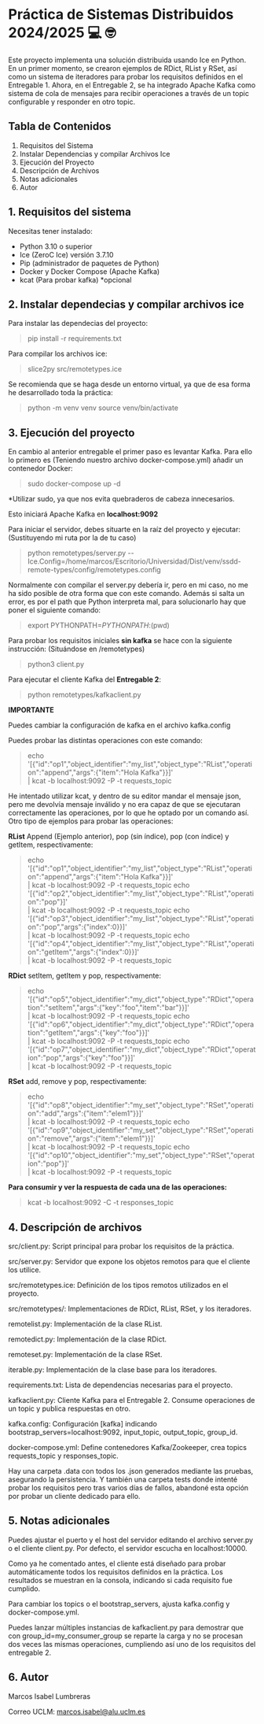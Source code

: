 # Práctica de Sistemas Distribuidos 2024/2025 :computer:	:nerd_face:

Este proyecto implementa una solución distribuida usando Ice en Python. En un primer momento, se crearon ejemplos de RDict, RList y RSet, así como un sistema de iteradores para probar los requisitos definidos en el Entregable 1. Ahora, en el Entregable 2, se ha integrado Apache Kafka como sistema de cola de mensajes para recibir operaciones a través de un topic configurable y responder en otro topic.

## Tabla de Contenidos
1. Requisitos del Sistema
2. Instalar Dependencias y compilar Archivos Ice
3. Ejecución del Proyecto
4. Descripción de Archivos
5. Notas adicionales
6. Autor

## 1. Requisitos del sistema

Necesitas tener instalado:

- Python 3.10 o superior
- Ice (ZeroC Ice) versión 3.7.10
- Pip (administrador de paquetes de Python)
- Docker y Docker Compose (Apache Kafka)
- kcat (Para probar kafka) *opcional

## 2. Instalar dependecias y compilar archivos ice

Para instalar las dependecias del proyecto: 

>pip install -r requirements.txt

Para compilar los archivos ice:

>slice2py src/remotetypes.ice

Se recomienda que se haga desde un entorno virtual, ya que de esa forma he desarrollado toda la práctica:

>python -m venv venv
>source venv/bin/activate



## 3. Ejecución del proyecto

En cambio al anterior entregable el primer paso es levantar Kafka. Para ello lo primero es (Teniendo nuestro archivo docker-compose.yml) añadir un contenedor Docker:

>sudo docker-compose up -d

*Utilizar sudo, ya que nos evita quebraderos de cabeza innecesarios.

Esto iniciará Apache Kafka en **localhost:9092**

Para iniciar el servidor, debes situarte en la raíz del proyecto y ejecutar:
(Sustituyendo mi ruta por la de tu caso)

>python remotetypes/server.py --Ice.Config=/home/marcos/Escritorio/Universidad/Dist/venv/ssdd-remote-types/config/remotetypes.config

Normalmente con compilar el server.py debería ir, pero en mi caso, no me ha sido posible de otra forma que con este comando. Además si salta un error, es por el path que Python interpreta mal, para solucionarlo hay que poner el siguiente comando:
>export PYTHONPATH=$PYTHONPATH:$(pwd)

Para probar los requisitos iniciales **sin kafka** se hace con la siguiente instrucción: (Situándose en /remotetypes)

>python3 client.py

Para ejecutar el cliente Kafka del **Entregable 2**:

>python remotetypes/kafkaclient.py

**IMPORTANTE**

Puedes cambiar la configuración de kafka en el archivo kafka.config

Puedes probar las distintas operaciones con este comando:
>echo '[{"id":"op1","object_identifier":"my_list","object_type":"RList","operation":"append","args":{"item":"Hola Kafka"}}]' \
  | kcat -b localhost:9092 -P -t requests_topic

He intentado utilizar kcat, y dentro de su editor mandar el mensaje json, pero me devolvía mensaje inválido y no era capaz de que se ejecutaran correctamente las operaciones, por lo que he optado por un comando así.
Otro tipo de ejemplos para probar las operaciones:

**RList**
Append (Ejemplo anterior), pop (sin índice), pop (con índice) y getItem, respectivamente:
>echo '[{"id":"op1","object_identifier":"my_list","object_type":"RList","operation":"append","args":{"item":"Hola Kafka"}}]' \
  | kcat -b localhost:9092 -P -t requests_topic
>echo '[{"id":"op2","object_identifier":"my_list","object_type":"RList","operation":"pop"}]' \
  | kcat -b localhost:9092 -P -t requests_topic
>echo '[{"id":"op3","object_identifier":"my_list","object_type":"RList","operation":"pop","args":{"index":0}}]' \
  | kcat -b localhost:9092 -P -t requests_topic
>echo '[{"id":"op4","object_identifier":"my_list","object_type":"RList","operation":"getItem","args":{"index":0}}]' \
  | kcat -b localhost:9092 -P -t requests_topic

**RDict**
setItem, getItem y pop, respectivamente:
>echo '[{"id":"op5","object_identifier":"my_dict","object_type":"RDict","operation":"setItem","args":{"key":"foo","item":"bar"}}]' \
  | kcat -b localhost:9092 -P -t requests_topic
>echo '[{"id":"op6","object_identifier":"my_dict","object_type":"RDict","operation":"getItem","args":{"key":"foo"}}]' \
  | kcat -b localhost:9092 -P -t requests_topic
>echo '[{"id":"op7","object_identifier":"my_dict","object_type":"RDict","operation":"pop","args":{"key":"foo"}}]' \
  | kcat -b localhost:9092 -P -t requests_topic

**RSet**
add, remove y pop, respectivamente:
>echo '[{"id":"op8","object_identifier":"my_set","object_type":"RSet","operation":"add","args":{"item":"elem1"}}]' \
  | kcat -b localhost:9092 -P -t requests_topic
>echo '[{"id":"op9","object_identifier":"my_set","object_type":"RSet","operation":"remove","args":{"item":"elem1"}}]' \
  | kcat -b localhost:9092 -P -t requests_topic
>echo '[{"id":"op10","object_identifier":"my_set","object_type":"RSet","operation":"pop"}]' \
  | kcat -b localhost:9092 -P -t requests_topic



**Para consumir y ver la respuesta de cada una de las operaciones:**
>kcat -b localhost:9092 -C -t responses_topic



## 4. Descripción de archivos

src/client.py: Script principal para probar los requisitos de la práctica.

src/server.py: Servidor que expone los objetos remotos para que el cliente los utilice.

src/remotetypes.ice: Definición de los tipos remotos utilizados en el proyecto.

src/remotetypes/: Implementaciones de RDict, RList, RSet, y los iteradores.

remotelist.py: Implementación de la clase RList.

remotedict.py: Implementación de la clase RDict.

remoteset.py: Implementación de la clase RSet.

iterable.py: Implementación de la clase base para los iteradores.

requirements.txt: Lista de dependencias necesarias para el proyecto.

kafkaclient.py: Cliente Kafka para el Entregable 2. Consume operaciones de un topic y publica respuestas en otro.

kafka.config: Configuración [kafka] indicando bootstrap_servers=localhost:9092, input_topic, output_topic, group_id.

docker-compose.yml: Define contenedores Kafka/Zookeeper, crea topics requests_topic y responses_topic.

Hay una carpeta .data con todos los .json generados mediante las pruebas, asegurando la persistencia.
Y también una carpeta tests donde intenté probar los requisitos pero tras varios días de fallos, abandoné esta opción por probar un cliente dedicado para ello.

## 5. Notas adicionales

Puedes ajustar el puerto y el host del servidor editando el archivo server.py o el cliente client.py. Por defecto, el servidor escucha en localhost:10000.

Como ya he comentado antes, el cliente está diseñado para probar automáticamente todos los requisitos definidos en la práctica. Los resultados se muestran en la consola, indicando si cada requisito fue cumplido.

Para cambiar los topics o el bootstrap_servers, ajusta kafka.config y docker-compose.yml.

Puedes lanzar múltiples instancias de kafkaclient.py para demostrar que con group_id=my_consumer_group se reparte la carga y no se procesan dos veces las mismas operaciones, cumpliendo así uno de los requisitos del entregable 2.



## 6. Autor

Marcos Isabel Lumbreras

Correo UCLM: marcos.isabel@alu.uclm.es
